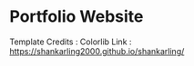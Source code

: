 # Portfolio Website

Template Credits : Colorlib
Link : https://shankarling2000.github.io/shankarling/
